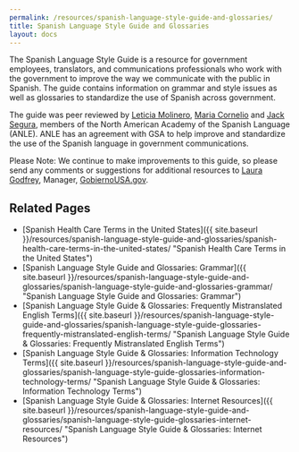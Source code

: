 ```yaml
---
permalink: /resources/spanish-language-style-guide-and-glossaries/
title: Spanish Language Style Guide and Glossaries
layout: docs
---
```


The Spanish Language Style Guide is a resource for government employees, translators, and communications professionals who work with the government to improve the way we communicate with the public in Spanish. The guide contains information on grammar and style issues as well as glossaries to standardize the use of Spanish across government.

The guide was peer reviewed by [Leticia Molinero](http://www.anle.us/344/Leticia-Molinero.html), [Maria Cornelio](http://www.anle.us/490/Maria-Cornelio.html) and [Jack Segura](http://www.anle.us/333/Joaquin-Segura.html?sfl=es), members of the North American Academy of the Spanish Language (ANLE). ANLE has an agreement with GSA to help improve and standardize the use of the Spanish language in government communications.

Please Note: We continue to make improvements to this guide, so please send any comments or suggestions for additional resources to [Laura Godfrey](mailto:laura.godfrey@gsa.gov), Manager, [GobiernoUSA.gov](http://www.usa.gov/gobiernousa/index.shtml).

## Related Pages

  - [Spanish Health Care Terms in the United States]({{ site.baseurl }}/resources/spanish-language-style-guide-and-glossaries/spanish-health-care-terms-in-the-united-states/ "Spanish Health Care Terms in the United States")
  - [Spanish Language Style Guide and Glossaries: Grammar]({{ site.baseurl }}/resources/spanish-language-style-guide-and-glossaries/spanish-language-style-guide-and-glossaries-grammar/ "Spanish Language Style Guide and Glossaries: Grammar")
  - [Spanish Language Style Guide & Glossaries: Frequently Mistranslated English Terms]({{ site.baseurl }}/resources/spanish-language-style-guide-and-glossaries/spanish-language-style-guide-glossaries-frequently-mistranslated-english-terms/ "Spanish Language Style Guide & Glossaries: Frequently Mistranslated English Terms")
  - [Spanish Language Style Guide & Glossaries: Information Technology Terms]({{ site.baseurl }}/resources/spanish-language-style-guide-and-glossaries/spanish-language-style-guide-glossaries-information-technology-terms/ "Spanish Language Style Guide & Glossaries: Information Technology Terms")
  - [Spanish Language Style Guide & Glossaries: Internet Resources]({{ site.baseurl }}/resources/spanish-language-style-guide-and-glossaries/spanish-language-style-guide-glossaries-internet-resources/ "Spanish Language Style Guide & Glossaries: Internet Resources")